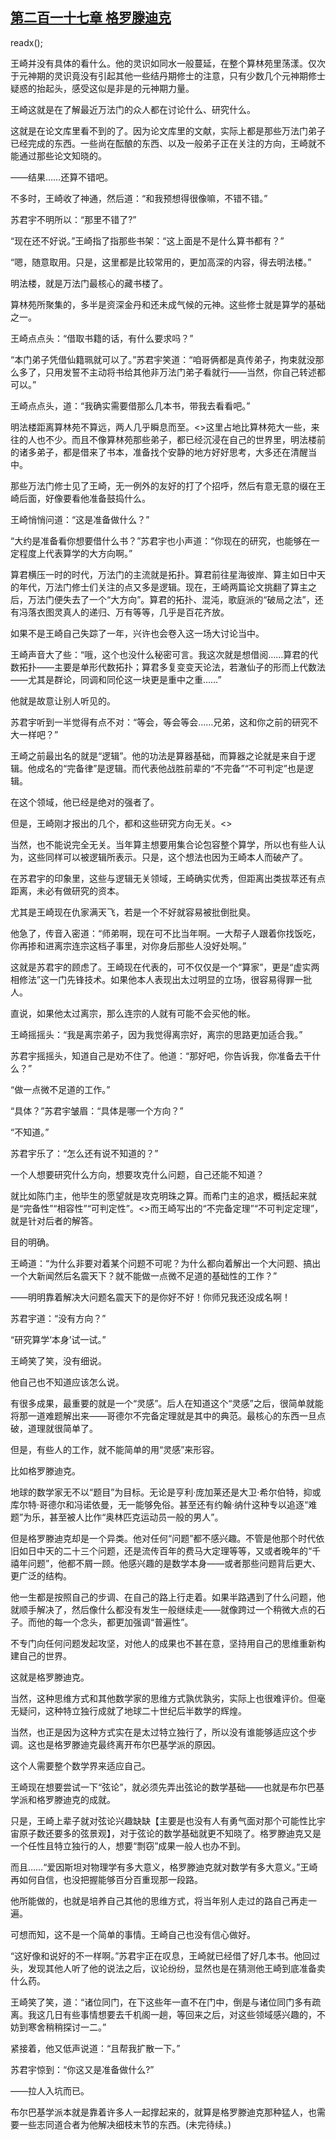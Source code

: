 ## [第二百一十七章 格罗滕迪克](https://www.xxbiquge.com/11_11207/9105596.html)
readx();

  王崎并没有具体的看什么。他的灵识如同水一般蔓延，在整个算林苑里荡漾。仅次于元神期的灵识竟没有引起其他一些结丹期修士的注意，只有少数几个元神期修士疑惑的抬起头，感受这似是非是的元神期力量。

  王崎这就是在了解最近万法门的众人都在讨论什么、研究什么。

  这就是在论文库里看不到的了。因为论文库里的文献，实际上都是那些万法门弟子已经完成的东西。一些尚在酝酿的东西、以及一般弟子正在关注的方向，王崎就不能通过那些论文知晓的。

  ——结果……还算不错吧。

  不多时，王崎收了神通，然后道：“和我预想得很像嘛，不错不错。”

  苏君宇不明所以：“那里不错了?”

  “现在还不好说。”王崎指了指那些书架：“这上面是不是什么算书都有？”

  “嗯，随意取用。只是，这里都是比较常用的，更加高深的内容，得去明法楼。”

  明法楼，就是万法门最核心的藏书楼了。

  算林苑所聚集的，多半是资深金丹和还未成气候的元神。这些修士就是算学的基础之一。

  王崎点点头：“借取书籍的话，有什么要求吗？”

  “本门弟子凭借仙籍珮就可以了。”苏君宇笑道：“咱哥俩都是真传弟子，拘束就没那么多了，只用发誓不主动将书给其他非万法门弟子看就行——当然，你自己转述都可以。”

  王崎点点头，道：“我确实需要借那么几本书，带我去看看吧。”

  明法楼距离算林苑不算远，两人几乎瞬息而至。<>这里占地比算林苑大一些，来往的人也不少。而且不像算林苑那些弟子，都已经沉浸在自己的世界里，明法楼前的诸多弟子，都是借来了书本，准备找个安静的地方好好思考，大多还在清醒当中。

  那些万法门修士见了王崎，无一例外的友好的打了个招呼，然后有意无意的缀在王崎后面，好像要看他准备鼓捣什么。

  王崎悄悄问道：“这是准备做什么？”

  “大约是准备看你想要借什么书？”苏君宇也小声道：“你现在的研究，也能够在一定程度上代表算学的大方向啊。”

  算君横压一时的时代，万法门的主流就是拓扑。算君前往星海彼岸、算主如日中天的年代，万法门修士们关注的点又多是逻辑。现在，王崎两篇论文挑翻了算主之后，万法门便失去了一个“大方向”。算君的拓扑、混沌，歌庭派的“破局之法”，还有冯落衣图灵真人的递归、万有等等，几乎是百花齐放。

  如果不是王崎自己失踪了一年，兴许也会卷入这一场大讨论当中。

  王崎声音大了些：“哦，这个也没什么秘密可言。我这次就是想借阅……算君的代数拓扑——主要是单形代数拓扑；算君多复变变天论法，若澈仙子的形而上代数法——尤其是群论，同调和同伦这一块更是重中之重……”

  他就是故意让别人听见的。

  苏君宇听到一半觉得有点不对：“等会，等会等会……兄弟，这和你之前的研究不大一样吧？”

  王崎之前最出名的就是“逻辑”。他的功法是算器基础，而算器之论就是来自于逻辑。他成名的“完备律”是逻辑。而代表他战胜前辈的“不完备”“不可判定”也是逻辑。

  在这个领域，他已经是绝对的强者了。

  但是，王崎刚才报出的几个，都和这些研究方向无关。<>

  当然，也不能说完全无关。当年算主想要用集合论包容整个算学，所以也有些人认为，这些同样可以被逻辑所表示。只是，这个想法也因为王崎本人而破产了。

  在苏君宇的印象里，这些与逻辑无关领域，王崎确实优秀，但距离出类拔萃还有点距离，未必有做研究的资本。

  尤其是王崎现在仇家满天飞，若是一个不好就容易被批倒批臭。

  他急了，传音入密道：“师弟啊，现在可不比当年啊。一大帮子人跟着你找饭吃，你再掺和进离宗连宗这档子事里，对你身后那些人没好处啊。”

  这就是苏君宇的顾虑了。王崎现在代表的，可不仅仅是一个“算家”，更是“虚实两相修法”这一门先锋技术。如果他本人表现出太过明显的立场，很容易得罪一批人。

  直说，如果他太过离宗，那么连宗的人就有可能不会买他的帐。

  王崎摇摇头：“我是离宗弟子，因为我觉得离宗好，离宗的思路更加适合我。”

  苏君宇摇摇头，知道自己是劝不住了。他道：“那好吧，你告诉我，你准备去干什么？”

  “做一点微不足道的工作。”

  “具体？”苏君宇皱眉：“具体是哪一个方向？”

  “不知道。”

  苏君宇乐了：“怎么还有说不知道的？”

  一个人想要研究什么方向，想要攻克什么问题，自己还能不知道？

  就比如陈门主，他毕生的愿望就是攻克明珠之算。而希门主的追求，概括起来就是“完备性”“相容性”“可判定性”。<>而王崎写出的“不完备定理”“不可判定定理”，就是针对后者的解答。

  目的明确。

  王崎道：“为什么非要对着某个问题不可呢？为什么都向着解出一个大问题、搞出一个大新闻然后名震天下？就不能做一点微不足道的基础性的工作？”

  ——明明靠着解决大问题名震天下的是你好不好！你师兄我还没成名啊！

  苏君宇道：“没有方向？”

  “研究算学‘本身’试一试。”

  王崎笑了笑，没有细说。

  他自己也不知道应该怎么说。

  有很多成果，最重要的就是一个“灵感”。后人在知道这个“灵感”之后，很简单就能将那一道难题解出来——哥德尔不完备定理就是其中的典范。最核心的东西一旦点破，道理就很简单了。

  但是，有些人的工作，就不能简单的用“灵感”来形容。

  比如格罗滕迪克。

  地球的数学家无不以“题目”为目标。无论是亨利·庞加莱还是大卫·希尔伯特，抑或库尔特·哥德尔和冯诺依曼，无一能够免俗。甚至还有约翰·纳什这种专以追逐“难题”为乐，甚至被人比作“奥林匹克运动员一般的男人”。

  但是格罗滕迪克却是一个异类。他对任何“问题”都不感兴趣。不管是他那个时代依旧如日中天的二十三个问题，还是流传百年的费马大定理等等，又或者晚年的“千禧年问题”，他都不屑一顾。他感兴趣的是数学本身——或者那些问题背后更大、更广泛的结构。

  他一生都是按照自己的步调、在自己的路上行走着。如果半路遇到了什么问题，他就顺手解决了，然后像什么都没有发生一般继续走——就像跨过一个稍微大点的石子。而他的每一个念头，都更加强调“普遍性”。

  不专门向任何问题发起攻坚，对他人的成果也不甚在意，坚持用自己的思维重新构建自己的世界。

  这就是格罗滕迪克。

  当然，这种思维方式和其他数学家的思维方式孰优孰劣，实际上也很难评价。但毫无疑问，这种特立独行成就了地球二十世纪后半数学的辉煌。

  当然，也正是因为这种方式实在是太过特立独行了，所以没有谁能够适应这个步调。这也是格罗滕迪克最终离开布尔巴基学派的原因。

  这个人需要整个数学界来适应自己。

  王崎现在想要尝试一下“弦论”，就必须先弄出弦论的数学基础——也就是布尔巴基学派和格罗滕迪克的成就。

  只是，王崎上辈子就对弦论兴趣缺缺【主要是也没有人有勇气面对那个可能性比宇宙原子数还要多的弦景观】，对于弦论的数学基础就更不知晓了。格罗滕迪克又是一个任性且特立独行的人，想要“剽窃”成果一般人也办不到。

  而且……“爱因斯坦对物理学有多大意义，格罗滕迪克就对数学有多大意义。”王崎再如何自信，也没把握能够百分百重现那一段路。

  他所能做的，也就是培养自己其他的思维方式，将当年别人走过的路自己再走一遍。

  可想而知，这不是一个简单的事情。王崎自己也没有信心做好。

  “这好像和说好的不一样啊。”苏君宇正在叹息，王崎就已经借了好几本书。他回过头，发现其他人听了他的说法之后，议论纷纷，显然也是在猜测他王崎到底准备卖什么药。

  王崎笑了笑，道：“诸位同门，在下这些年一直不在门中，倒是与诸位同门多有疏离。我这几日有些事情想要去千机阁一趟，等回来之后，对这些领域感兴趣的，不妨到寒舍稍稍探讨一二。”

  紧接着，他又低声说道：“且帮我扩散一下。”

  苏君宇惊到：“你这又是准备做什么?”

  ——拉人入坑而已。

  布尔巴基学派本就是靠着许多人一起撑起来的，就算是格罗滕迪克那种猛人，也需要一些志同道合者为他解决细枝末节的东西。(未完待续。)
